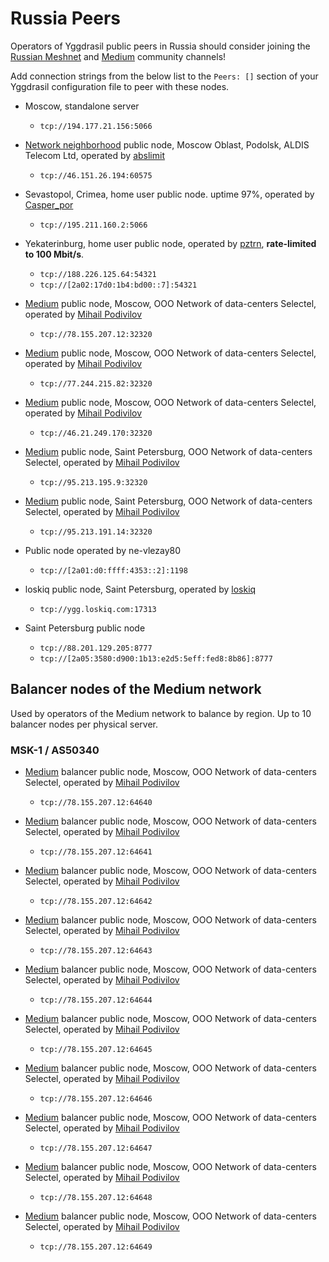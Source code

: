 # Russia Peers

Operators of Yggdrasil public peers in Russia should consider joining the [Russian Meshnet](https://github.com/russian-meshnet/meshnet-chat-agenda/blob/master/README.md#чаты-и-мосты-в-разных-сетях) and [Medium](https://t.me/nic_medium) community channels!

Add connection strings from the below list to the `Peers: []` section of your Yggdrasil configuration file to peer with these nodes.  

* Moscow, standalone server
  * `tcp://194.177.21.156:5066`
  
* [Network neighborhood](https://netwhood.online/) public node,  Moscow Oblast, Podolsk, ALDIS Telecom Ltd, operated by [abslimit](http://netwhood.online/feedback/)
  * `tcp://46.151.26.194:60575`
  
* Sevastopol, Crimea, home user public node. uptime 97%, operated by [Casper_por](https://vk.com/casper_por)
  *  `tcp://195.211.160.2:5066`

* Yekaterinburg, home user public node, operated by [pztrn](https://pztrn.name), **rate-limited to 100 Mbit/s**.
  * `tcp://188.226.125.64:54321`
  * `tcp://[2a02:17d0:1b4:bd00::7]:54321`

* [Medium](https://github.com/medium-network) public node, Moscow, OOO Network of data-centers Selectel, operated by [Mihail Podivilov](https://github.com/podivilov)
  * `tcp://78.155.207.12:32320`
  
* [Medium](https://github.com/medium-network) public node, Moscow, OOO Network of data-centers Selectel, operated by [Mihail Podivilov](https://github.com/podivilov)
  * `tcp://77.244.215.82:32320`

* [Medium](https://github.com/medium-network) public node, Moscow, OOO Network of data-centers Selectel, operated by [Mihail Podivilov](https://github.com/podivilov)
  * `tcp://46.21.249.170:32320`

* [Medium](https://github.com/medium-network) public node, Saint Petersburg, OOO Network of data-centers Selectel, operated by [Mihail Podivilov](https://github.com/podivilov)
  * `tcp://95.213.195.9:32320`

* [Medium](https://github.com/medium-network) public node, Saint Petersburg, OOO Network of data-centers Selectel, operated by [Mihail Podivilov](https://github.com/podivilov)
  * `tcp://95.213.191.14:32320`

* Public node operated by ne-vlezay80
  * `tcp://[2a01:d0:ffff:4353::2]:1198`

* loskiq public node, Saint Petersburg, operated by [loskiq](https://loskiq.com)
  * `tcp://ygg.loskiq.com:17313`
  
* Saint Petersburg public node
  * `tcp://88.201.129.205:8777`
  * `tcp://[2a05:3580:d900:1b13:e2d5:5eff:fed8:8b86]:8777`

## Balancer nodes of the Medium network
Used by operators of the Medium network to balance by region. Up to 10 balancer nodes per physical server.

### MSK-1 / AS50340

* [Medium](https://github.com/medium-network) balancer public node, Moscow, OOO Network of data-centers Selectel, operated by [Mihail Podivilov](https://github.com/podivilov)
  * `tcp://78.155.207.12:64640`

* [Medium](https://github.com/medium-network) balancer public node, Moscow, OOO Network of data-centers Selectel, operated by [Mihail Podivilov](https://github.com/podivilov)
  * `tcp://78.155.207.12:64641`
  
* [Medium](https://github.com/medium-network) balancer public node, Moscow, OOO Network of data-centers Selectel, operated by [Mihail Podivilov](https://github.com/podivilov)
  * `tcp://78.155.207.12:64642`
  
* [Medium](https://github.com/medium-network) balancer public node, Moscow, OOO Network of data-centers Selectel, operated by [Mihail Podivilov](https://github.com/podivilov)
  * `tcp://78.155.207.12:64643`
  
* [Medium](https://github.com/medium-network) balancer public node, Moscow, OOO Network of data-centers Selectel, operated by [Mihail Podivilov](https://github.com/podivilov)
  * `tcp://78.155.207.12:64644`
  
* [Medium](https://github.com/medium-network) balancer public node, Moscow, OOO Network of data-centers Selectel, operated by [Mihail Podivilov](https://github.com/podivilov)
  * `tcp://78.155.207.12:64645`
  
* [Medium](https://github.com/medium-network) balancer public node, Moscow, OOO Network of data-centers Selectel, operated by [Mihail Podivilov](https://github.com/podivilov)
  * `tcp://78.155.207.12:64646`
  
* [Medium](https://github.com/medium-network) balancer public node, Moscow, OOO Network of data-centers Selectel, operated by [Mihail Podivilov](https://github.com/podivilov)
  * `tcp://78.155.207.12:64647`
  
* [Medium](https://github.com/medium-network) balancer public node, Moscow, OOO Network of data-centers Selectel, operated by [Mihail Podivilov](https://github.com/podivilov)
  * `tcp://78.155.207.12:64648`
  
* [Medium](https://github.com/medium-network) balancer public node, Moscow, OOO Network of data-centers Selectel, operated by [Mihail Podivilov](https://github.com/podivilov)
  * `tcp://78.155.207.12:64649`

